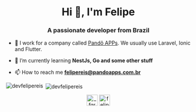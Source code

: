 <h1 align="center">Hi 👋, I'm Felipe</h1>
<h3 align="center">A passionate developer from Brazil</h3>

- 🔭 I work for a company called [Pandô APPs](https://pandoapps.com.br). We usually use Laravel, Ionic and Flutter.

- 🌱 I’m currently learning **NestJs, Go and some other stuff**

- 📫 How to reach me **felipereis@pandoapps.com.br**

<p><img align="left" src="https://github-readme-stats.vercel.app/api/top-langs/?username=devfelipereis&layout=compact&hide=html" alt="devfelipereis" /></p>

<p>&nbsp;<img align="center" src="https://github-readme-stats.vercel.app/api?username=devfelipereis&show_icons=true" alt="devfelipereis" /></p>

<p align="center">
<a href="https://twitter.com/_fgreis" target="blank"><img align="center" src="https://cdn.jsdelivr.net/npm/simple-icons@3.0.1/icons/twitter.svg" alt="_fgreis" height="30" width="30" /></a>
<a href="https://linkedin.com/in/felipe7" target="blank"><img align="center" src="https://cdn.jsdelivr.net/npm/simple-icons@3.0.1/icons/linkedin.svg" alt="felipe7" height="30" width="30" /></a>
</p>
